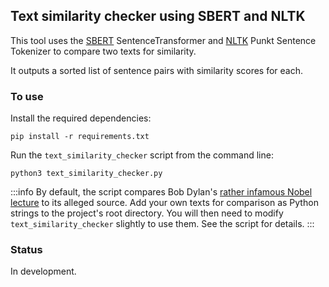 ## Text similarity checker using SBERT and NLTK

This tool uses the [SBERT](https://sbert.net/index.html) SentenceTransformer and [NLTK](https://www.nltk.org/) Punkt Sentence Tokenizer to compare two texts for similarity.

It outputs a sorted list of sentence pairs with similarity scores for each.

### To use

Install the required dependencies:

```
pip install -r requirements.txt
```

Run the `text_similarity_checker` script from the command line:

```
python3 text_similarity_checker.py
```

:::info
By default, the script compares Bob Dylan's [rather infamous Nobel lecture](https://slate.com/culture/2017/06/did-bob-dylan-take-from-sparknotes-for-his-nobel-lecture.html) to its alleged source. Add your own texts for comparison as Python strings to the project's root directory. You will then need to modify `text_similarity_checker` slightly to use them. See the script for details.
:::

### Status

In development.
